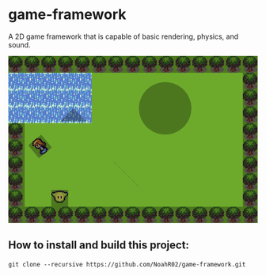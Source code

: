 # game-framework

A 2D game framework that is capable of basic rendering, physics, and sound.

![](./assets/github.png)


## How to install and build this project:
    git clone --recursive https://github.com/NoahR02/game-framework.git
    
